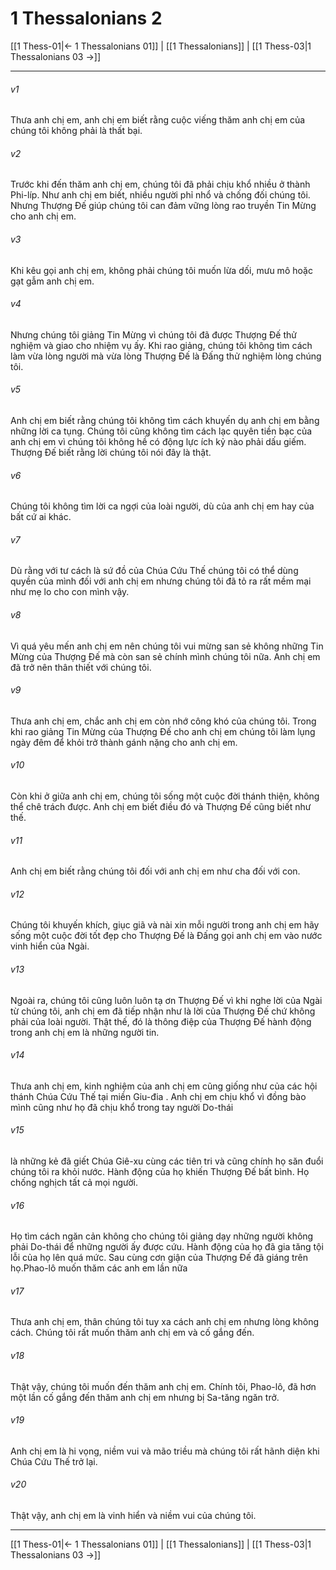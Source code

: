 # 1 Thessalonians 2

[[1 Thess-01|← 1 Thessalonians 01]] | [[1 Thessalonians]] | [[1 Thess-03|1 Thessalonians 03 →]]
***



###### v1 
Thưa anh chị em, anh chị em biết rằng cuộc viếng thăm anh chị em của chúng tôi không phải là thất bại. 

###### v2 
Trước khi đến thăm anh chị em, chúng tôi đã phải chịu khổ nhiều ở thành Phi-líp. Như anh chị em biết, nhiều người phỉ nhổ và chống đối chúng tôi. Nhưng Thượng Đế giúp chúng tôi can đảm vững lòng rao truyền Tin Mừng cho anh chị em. 

###### v3 
Khi kêu gọi anh chị em, không phải chúng tôi muốn lừa dối, mưu mô hoặc gạt gẫm anh chị em. 

###### v4 
Nhưng chúng tôi giảng Tin Mừng vì chúng tôi đã được Thượng Đế thử nghiệm và giao cho nhiệm vụ ấy. Khi rao giảng, chúng tôi không tìm cách làm vừa lòng người mà vừa lòng Thượng Đế là Đấng thử nghiệm lòng chúng tôi. 

###### v5 
Anh chị em biết rằng chúng tôi không tìm cách khuyến dụ anh chị em bằng những lời ca tụng. Chúng tôi cũng không tìm cách lạc quyên tiền bạc của anh chị em vì chúng tôi không hề có động lực ích kỷ nào phải dấu giếm. Thượng Đế biết rằng lời chúng tôi nói đây là thật. 

###### v6 
Chúng tôi không tìm lời ca ngợi của loài người, dù của anh chị em hay của bất cứ ai khác. 

###### v7 
Dù rằng với tư cách là sứ đồ của Chúa Cứu Thế chúng tôi có thể dùng quyền của mình đối với anh chị em nhưng chúng tôi đã tỏ ra rất mềm mại như mẹ lo cho con mình vậy. 

###### v8 
Vì quá yêu mến anh chị em nên chúng tôi vui mừng san sẻ không những Tin Mừng của Thượng Đế mà còn san sẻ chính mình chúng tôi nữa. Anh chị em đã trở nên thân thiết với chúng tôi. 

###### v9 
Thưa anh chị em, chắc anh chị em còn nhớ công khó của chúng tôi. Trong khi rao giảng Tin Mừng của Thượng Đế cho anh chị em chúng tôi làm lụng ngày đêm để khỏi trở thành gánh nặng cho anh chị em. 

###### v10 
Còn khi ở giữa anh chị em, chúng tôi sống một cuộc đời thánh thiện, không thể chê trách được. Anh chị em biết điều đó và Thượng Đế cũng biết như thế. 

###### v11 
Anh chị em biết rằng chúng tôi đối với anh chị em như cha đối với con. 

###### v12 
Chúng tôi khuyến khích, giục giã và nài xin mỗi người trong anh chị em hãy sống một cuộc đời tốt đẹp cho Thượng Đế là Đấng gọi anh chị em vào nước vinh hiển của Ngài. 

###### v13 
Ngoài ra, chúng tôi cũng luôn luôn tạ ơn Thượng Đế vì khi nghe lời của Ngài từ chúng tôi, anh chị em đã tiếp nhận như là lời của Thượng Đế chứ không phải của loài người. Thật thế, đó là thông điệp của Thượng Đế hành động trong anh chị em là những người tin. 

###### v14 
Thưa anh chị em, kinh nghiệm của anh chị em cũng giống như của các hội thánh Chúa Cứu Thế tại miền Giu-đia . Anh chị em chịu khổ vì đồng bào mình cũng như họ đã chịu khổ trong tay người Do-thái 

###### v15 
là những kẻ đã giết Chúa Giê-xu cùng các tiên tri và cũng chính họ săn đuổi chúng tôi ra khỏi nước. Hành động của họ khiến Thượng Đế bất bình. Họ chống nghịch tất cả mọi người. 

###### v16 
Họ tìm cách ngăn cản không cho chúng tôi giảng dạy những người không phải Do-thái để những người ấy được cứu. Hành động của họ đã gia tăng tội lỗi của họ lên quá mức. Sau cùng cơn giận của Thượng Đế đã giáng trên họ.Phao-lô muốn thăm các anh em lần nữa 

###### v17 
Thưa anh chị em, thân chúng tôi tuy xa cách anh chị em nhưng lòng không cách. Chúng tôi rất muốn thăm anh chị em và cố gắng đến. 

###### v18 
Thật vậy, chúng tôi muốn đến thăm anh chị em. Chính tôi, Phao-lô, đã hơn một lần cố gắng đến thăm anh chị em nhưng bị Sa-tăng ngăn trở. 

###### v19 
Anh chị em là hi vọng, niềm vui và mão triều mà chúng tôi rất hãnh diện khi Chúa Cứu Thế trở lại. 

###### v20 
Thật vậy, anh chị em là vinh hiển và niềm vui của chúng tôi.

***
[[1 Thess-01|← 1 Thessalonians 01]] | [[1 Thessalonians]] | [[1 Thess-03|1 Thessalonians 03 →]]
